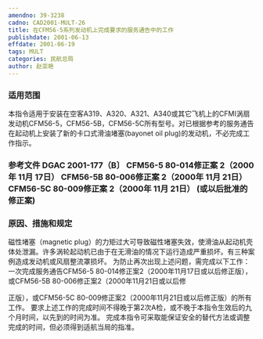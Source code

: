 ```yaml
---
amendno: 39-3238
cadno: CAD2001-MULT-26
title: 在CFM56-5系列发动机上完成要求的服务通告中的工作
publishdate: 2001-06-13
effdate: 2001-06-19
tags: MULT
categories: 民航总局
author: 赵亚艳
---
```


### 适用范围 
本指令适用于安装在空客A319、A320、A321、A340或其它飞机上的CFMI涡扇发动机CFM56-5，CFM56-5B，CFM56-5C所有型号。对已根据参考的服务通告在起动机上安装了新的卡口式滑油堵塞(bayonet oil plug)的发动机，不必完成工作指示。

### 参考文件    DGAC 2001-177（B〕 CFM56-5 80-014修正案 2（2000年 11月 17日）    CFM56-5B 80-006修正案 2（2000年 11月 21日）    CFM56-5C 80-009修正案 2（2000年 11月 21日） (或以后批准的修正案) 

### 原因、措施和规定 
磁性堵塞（magnetic plug）的力矩过大可导致磁性堵塞失效，使滑油从起动机壳体处泄漏。许多涡轮起动机已由于在无滑油的情况下运行造成严重损坏。有三种案例造成发动机或风扇整流罩损坏。 
    为防止再次出现上述问题，需完成以下工作：     一次完成服务通告CFM56-5 80-014修正案2（2000年11月17日或以后修正版），或CFM56-5B 80-006修正案2（2000年11月21日或以后修
       
正版），或CFM56-5C 80-009修正案2（2000年11月21日或以后修正版）的所有工作。     要求上述工作的完成时间不得晚于第2次A检，或不晚于本指令生效后的九个月时间，以先到的时间为准。     完成本指令可采取能保证安全的替代方法或调整完成的时间，但必须得到适航当局的指准。
